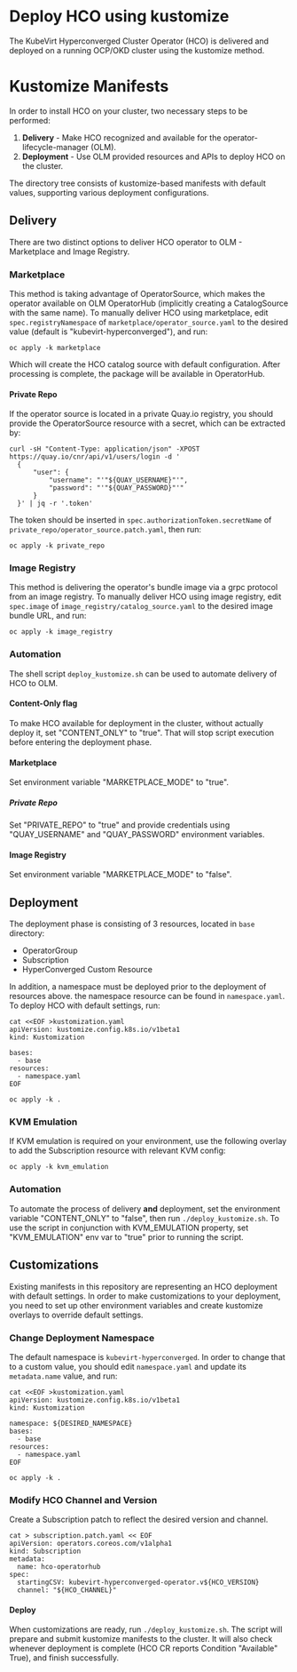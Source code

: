 # Deploy HCO using kustomize
The KubeVirt Hyperconverged Cluster Operator (HCO) is delivered and deployed on a running OCP/OKD cluster using the kustomize method. 

# Kustomize Manifests
In order to install HCO on your cluster, two necessary steps to be performed:
1. **Delivery** - Make HCO recognized and available for the operator-lifecycle-manager (OLM).
2. **Deployment** - Use OLM provided resources and APIs to deploy HCO on the cluster.

The directory tree consists of kustomize-based manifests with default values, supporting various deployment configurations.

## Delivery
There are two distinct options to deliver HCO operator to OLM - Marketplace and Image Registry.

### Marketplace
This method is taking advantage of OperatorSource, which makes the operator available on OLM OperatorHub (implicitly creating a CatalogSource with the same name).
To manually deliver HCO using marketplace, edit `spec.registryNamespace` of `marketplace/operator_source.yaml` to the desired value (default is "kubevirt-hyperconverged"), and run:
```
oc apply -k marketplace
```
Which will create the HCO catalog source with default configuration. After processing is complete, the package will be available in OperatorHub.

#### Private Repo
If the operator source is located in a private Quay.io registry, you should provide the OperatorSource resource with a secret, which can be extracted by:
```
curl -sH "Content-Type: application/json" -XPOST https://quay.io/cnr/api/v1/users/login -d '
  {
      "user": {
          "username": "'"${QUAY_USERNAME}"'",
          "password": "'"${QUAY_PASSWORD}"'"
      }
  }' | jq -r '.token'
```
The token should be inserted in `spec.authorizationToken.secretName` of `private_repo/operator_source.patch.yaml`, then run:
```
oc apply -k private_repo
```

### Image Registry
This method is delivering the operator's bundle image via a grpc protocol from an image registry.
To manually deliver HCO using image registry, edit `spec.image` of `image_registry/catalog_source.yaml` to the desired image bundle URL, and run:
```
oc apply -k image_registry
```

### Automation
The shell script `deploy_kustomize.sh` can be used to automate delivery of HCO to OLM.

#### Content-Only flag
To make HCO available for deployment in the cluster, without actually deploy it, set "CONTENT_ONLY" to "true". That will stop script execution before entering the deployment phase.

#### Marketplace
Set environment variable "MARKETPLACE_MODE" to "true".

##### Private Repo
Set "PRIVATE_REPO" to "true" and provide credentials using "QUAY_USERNAME" and "QUAY_PASSWORD" environment variables.

#### Image Registry
Set environment variable "MARKETPLACE_MODE" to "false".

## Deployment
The deployment phase is consisting of 3 resources, located in `base` directory:
* OperatorGroup
* Subscription
* HyperConverged Custom Resource

In addition, a namespace must be deployed prior to the deployment of resources above. the namespace resource can be found in `namespace.yaml`.
To deploy HCO with default settings, run:
```
cat <<EOF >kustomization.yaml
apiVersion: kustomize.config.k8s.io/v1beta1
kind: Kustomization

bases:
  - base
resources:
  - namespace.yaml
EOF

oc apply -k .
```

### KVM Emulation
If KVM emulation is required on your environment, use the following overlay to add the Subscription resource with relevant KVM config:
```
oc apply -k kvm_emulation
```

### Automation
To automate the process of delivery **and** deployment, set the environment variable "CONTENT_ONLY" to "false", then run `./deploy_kustomize.sh`.
To use the script in conjunction with KVM_EMULATION property, set "KVM_EMULATION" env var to "true" prior to running the script. 

## Customizations
Existing manifests in this repository are representing an HCO deployment with default settings.
In order to make customizations to your deployment, you need to set up other environment variables and create kustomize overlays to override default settings.

### Change Deployment Namespace
The default namespace is `kubevirt-hyperconverged`.
In order to change that to a custom value, you should edit `namespace.yaml` and update its `metadata.name` value, and run:
```
cat <<EOF >kustomization.yaml
apiVersion: kustomize.config.k8s.io/v1beta1
kind: Kustomization

namespace: ${DESIRED_NAMESPACE}
bases:
  - base
resources:
  - namespace.yaml
EOF

oc apply -k .
```

### Modify HCO Channel and Version
Create a Subscription patch to reflect the desired version and channel.
```
cat > subscription.patch.yaml << EOF
apiVersion: operators.coreos.com/v1alpha1
kind: Subscription
metadata:
  name: hco-operatorhub
spec:
  startingCSV: kubevirt-hyperconverged-operator.v${HCO_VERSION}
  channel: "${HCO_CHANNEL}"
```

#### Deploy
When customizations are ready, run `./deploy_kustomize.sh`.
The script will prepare and submit kustomize manifests to the cluster. It will also check whenever deployment is complete (HCO CR reports Condition "Available" True), and finish successfully.
